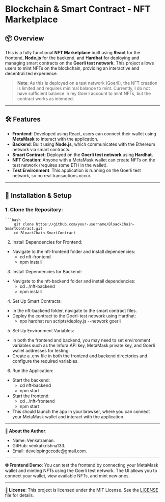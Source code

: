# Blockchain & Smart Contract - NFT Marketplace

## 📦 Overview

This is a fully functional **NFT Marketplace** built using **React** for the frontend, **Node.js** for the backend, and **Hardhat** for deploying and managing smart contracts on the **Goerli test network**. This project allows users to mint NFTs on the blockchain, providing an interactive and decentralized experience.

> **Note**: As this is deployed on a test network (Goerli), the NFT creation is limited and requires minimal balance to mint. Currently, I do not have sufficient balance in my Goerli account to mint NFTs, but the contract works as intended.

---

## 🛠️ Features

- **Frontend**: Developed using React, users can connect their wallet using **MetaMask** to interact with the application.
- **Backend**: Built using **Node.js**, which communicates with the Ethereum network via smart contracts.
- **Smart Contract**: Deployed on the **Goerli test network** using **Hardhat**.
- **NFT Creation**: Anyone with a MetaMask wallet can create NFTs on the test network (requires some ETH in the wallet).
- **Test Environment**: This application is running on the Goerli test network, so no real transactions occur.

---

## 🔧 Installation & Setup

### **1. Clone the Repository**:
    ```bash
        git clone https://github.com/your-username/BloackChain-SmartContract.git
        cd BloackChain-SmartContract

2. Install Dependencies for Frontend:
 - Navigate to the nft-frontend folder and install dependencies:
     - cd nft-frontend
     - npm install

3. Install Dependencies for Backend:
 - Navigate to the nft-backend folder and install dependencies:
    - cd ../nft-backend
    - npm install
4. Set Up Smart Contracts:
 - In the nft-backend folder, navigate to the smart contract files.
 - Deploy the contract to the Goerli test network using Hardhat:
     - npx hardhat run scripts/deploy.js --network goerli
5. Set Up Environment Variables:
 - In both the frontend and backend, you may need to set environment variables such as the Infura API key, MetaMask private key, and Goerli wallet addresses for testing.
 - Create a .env file in both the frontend and backend directories and configure the required variables.
6. Run the Application:
 - Start the backend:
    - cd nft-backend
    - npm start
 - Start the frontend:
    - cd ../nft-frontend
    - npm start
 - This should launch the app in your browser, where you can connect your MetaMask wallet and interact with the application.

---

**👤 About the Author**:

- Name: Venkatraman.
- GitHub: venkatkrishna133.
- Email: developingccode@gmail.com.

---

**🌐 Frontend Demo**:
You can test the frontend by connecting your MetaMask wallet and minting NFTs using the Goerli test network. The UI allows you to connect your wallet, view available NFTs, and mint new ones.

---

**📄 License**:
This project is licensed under the MIT License. See the [LICENSE](./LICENSE.md) file for details.
